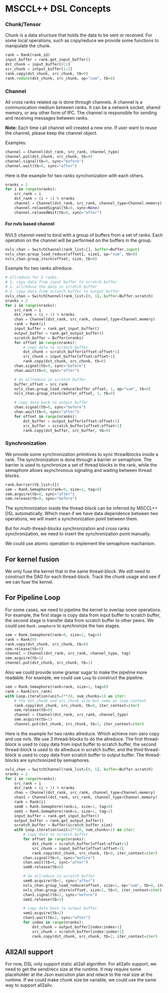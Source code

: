 # MSCCL++ DSL Concepts
### Chunk/Tensor
Chunk is a data structure that holds the data to be sent or received. For some local operations, such as copy/reduce we provide some functions to manipulate the chunk.

```python
rank = Rank(rank_id)
input_buffer = rank.get_input_buffer()
dst_chunk = input_buffer[0:1]
scr_chunk = intput_buffer[1:2]
rank.copy(dst_chunk, src_chunk, tb=0)
rank.reduce(dst_chunk, src_chunk, op="sum", tb=0)
```

### Channel
All cross ranks related op is done through channels. A channel is a communication medium between ranks. It can be a network socket, shared memory, or any other form of IPC. The channel is responsible for sending and receiving messages between ranks.

**Note:** Each time call channel will created a new one. If user want to reuse the channel, please keep the channel object.


Examples:
```python
channel = Channel(dst_rank, src_rank, channel_type)
channel.put(dst_chunk, src_chunk, tb=0)
channel.signal(tb=0, sync="before")
channel.wait(tb=0, sync="after")
```

Here is the example for two ranks synchonization with each others.
```python
nranks = 2
for i in range(nranks):
    src_rank = i
    dst_rank = (i + 1) % nranks
    channel = Channel(dst_rank, src_rank, channel_type=Channel.memory)
    channel.relaxedSignal(tb=0, sync=None)
    channel.relaxedWait(tb=0, sync="after")
```

#### For nvls based channel
NVLS channel need to bind with a group of buffers from a set of ranks. Each operation on the channel will be performed on the buffers in the group.

```python
nvls_chan = SwitchChannel(rank_list=[], buffer=Buffer.input)
nvls_chan.group_load_reduce(offset1, size1, op="sum", tb=0)
nvls_chan.group_store(offset, size, tb=0)
```

Example for two ranks allreduce.
```python
# allreduce for 2 ranks.
# 1. copy data from input buffer to scratch buffer
# 2. allreduce the data in scratch buffer
# 3. copy data from scratch buffer to output buffer
nvls_chan = SwitchChannel(rank_list=[0, 1], buffer=Buffer.scratch)
nranks = 2
for i in range(nranks):
    src_rank = i
    dst_rank = (i + 1) % nranks
    chan = Channel(dst_rank, src_rank, channel_type=Channel.memory)
    rank = Rank(i)
    input_buffer = rank.get_input_buffer()
    output_buffer = rank.get_output_buffer()
    scratch_buffer = Buffer(nranks)
    for offset in range(nranks):
        # copy data to scratch buffer
        dst_chunk = scratch_buffer[offset:offset+1]
        src_chunk = input_buffer[offset:offset+1]
        rank.copy(dst_chunk, src_chunk, tb=0)
    chan.signal(tb=0, sync="before")
    chan.wait(tb=0, sync="after")

    # do allreduce in scratch buffer
    buffer_offset = src_rank
    nvls_chan.group_load_reduce(buffer_offset, 1, op="sum", tb=0)
    nvls_chan.group_store(buffer_offset, 1, tb=0)

    # copy data back to output buffer
    chan.signal(tb=0, sync="before")
    chan.wait(tb=0, sync="after")
    for offset in range(nranks):
        dst_buffer = output_buffer[offset:offset+1]
        src_buffer = scratch_buffer[offset:offset+1]
        rank.copy(dst_buffer, src_buffer, tb=0)
```

### Synchronization
We provide some synchronization primitives to sync threadblocks inside a rank. The synchronization is done through a barrier or semaphore. The barrier is used to synchronize a set of thread blocks in the rank, while the semaphore allows asynchronous signaling and waiting between thread blocks.

```python
rank.barrier(tb_list=[])
sem = Rank.Semaphore(rank=0, size=1, tag=0)
sem.acquire(tb=0, sync="after")
sem.release(tb=0, sync="before")
```

The synchronization inside the thread-block can be inferred by MSCCL++ DSL automatically. Which mean if we have data dependence between two operations, we will insert a synchronization point between them. 

But for multi-thread-blocks synchronization and cross ranks synchronization, we need to insert the synchronization point manually.

We could use atomic operation to implement the semaphore machanism.

## For kernel fusion
We only fuse the kernel that in the same thread-block. We still need to construct the DAG for each thread-block. Track the chunk usage and see if we can fuse the kernel.


## For Pipeline Loop
For some cases, we need to pipeline the kernel to overlap some operations. For example, the first stage is copy data from input buffer to scratch buffer, the second stage is transfer data from scratch buffer to other peers. We could use `Rank.semphore` to synchronize the two stages. 
```python
sem = Rank.Semaphore(rank=0, size=1, tag=0)
rank = Rank(0)
rank.copy(dst_chunk, src_chunk, tb=0)
sem.release(tb=0)
channel = Channel(dst_rank, src_rank, channel_type, tag)
sme.acquire(tb=1)
channel.put(dst_chunk, src_chunk, tb=1)
```

Also we could provide some gramar sugar to make the pipeline more readable. For example, we could use `Loop` to construct the pipeline. 
```python
sem = Rank.Semaphore(rank=rank, size=1, tag=0)
rank = Rank(src_rank)
with Loop.iteration(unit=2**20, num_chunks=1) as iter:
    # the dst_chunk and src_chunk size but same as loop context
    rank.copy(dst_chunk, src_chunk, tb=0, iter_context=iter)
    sem.release(tb=0)
    channel = Channel(dst_rank, src_rank, channel_type)
    sme.acquire(tb=1)
    channel.put(dst_chunk, src_chunk, tb=1, iter_context=iter)
``` 


Here is the example for two ranks allreduce. Which achieve non-zero copy and use nvls. We use 3 thread-blocks to do the allreduce.
The first thread-block is used to copy data from input buffer to scratch buffer, the second thread-block is used to do allreduce in scratch buffer, and the third thread-block is used to copy data from scratch buffer to output buffer.  The thread-blocks are synchronized by semaphores.
```python
nvls_chan = SwitchChannel(rank_list=[0, 1], buffer=Buffer.scratch)
nranks = 2
for i in range(nranks):
    src_rank = i
    dst_rank = (i + 1) % nranks
    chan = Channel(dst_rank, src_rank, channel_type=Channel.memory)
    chan1 = Channel(dst_rank, src_rank, channel_type=Channel.memory)
    rank = Rank(i)
    sem0 = Rank.Semaphore(rank=i, size=1, tag=0)
    sem1 = Rank.Semaphore(rank=i, size=1, tag=1)
    input_buffer = rank.get_input_buffer()
    output_buffer = rank.get_output_buffer()
    scratch_buffer = Buffer(scratch_buffer_size)
    with Loop.iteration(unit=2**20, num_chunks=1) as iter:
        # copy data to scratch buffer
        for offset in range(nranks):
            dst_chunk = scratch_buffer[offset:offset+1]
            src_chunk = input_buffer[offset:offset+1]
            rank.copy(dst_chunk, src_chunk, tb=0, iter_context=iter)
        chan.signal(tb=0, sync="before")
        chan.wait(tb=0, sync="after")
        sem0.release(tb=0)

        # do allreduce in scratch buffer
        sem0.acquire(tb=1, sync="after")
        nvls_chan.group_load_reduce(offset, size=1, op="sum", tb=0, iter_context=iter)
        nvls_chan.group_store(offset, size=1, tb=0, iter_context=iter)
        chan1.signal(tb=1, sync="before")
        sem1.release(tb=1)

        # copy data back to output buffer
        sem1.acquire(tb=2)
        chan1.wait(tb=2, sync="after")
        for index in range(nranks):
            dst_chunk = output_buffer[index:index+1]
            src_chunk = scratch_buffer[index:index+1]
            rank.copy(dst_chunk, src_chunk, tb=2, iter_context=iter)
```

## All2All support
For now, DSL only support static all2all algorithm. For all2allv support, we need to get the send/recv size at the runtime. It may require some placeholder at the Json execution plan and relace to the real size at the runtime. If we could make chunk size be variable, we could use the same way to support all2allv.
